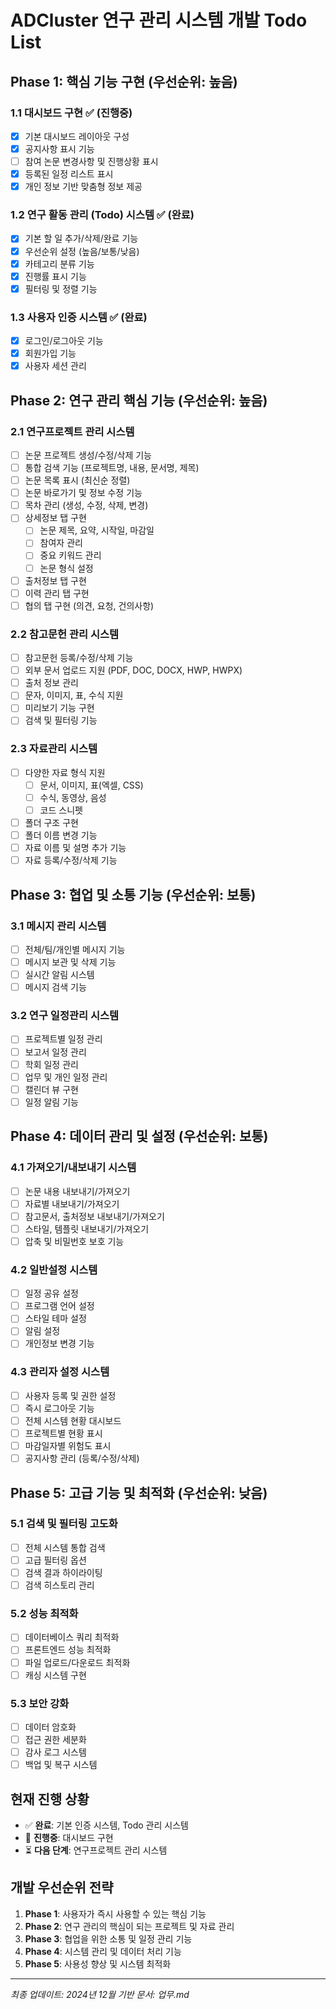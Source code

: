 # ADCluster 연구 관리 시스템 개발 Todo List

## Phase 1: 핵심 기능 구현 (우선순위: 높음)

### 1.1 대시보드 구현 ✅ (진행중)
- [x] 기본 대시보드 레이아웃 구성
- [x] 공지사항 표시 기능
- [ ] 참여 논문 변경사항 및 진행상황 표시
- [x] 등록된 일정 리스트 표시
- [x] 개인 정보 기반 맞춤형 정보 제공

### 1.2 연구 활동 관리 (Todo) 시스템 ✅ (완료)
- [x] 기본 할 일 추가/삭제/완료 기능
- [x] 우선순위 설정 (높음/보통/낮음)
- [x] 카테고리 분류 기능
- [x] 진행률 표시 기능
- [x] 필터링 및 정렬 기능

### 1.3 사용자 인증 시스템 ✅ (완료)
- [x] 로그인/로그아웃 기능
- [x] 회원가입 기능
- [x] 사용자 세션 관리

## Phase 2: 연구 관리 핵심 기능 (우선순위: 높음)

### 2.1 연구프로젝트 관리 시스템
- [ ] 논문 프로젝트 생성/수정/삭제 기능
- [ ] 통합 검색 기능 (프로젝트명, 내용, 문서명, 제목)
- [ ] 논문 목록 표시 (최신순 정렬)
- [ ] 논문 바로가기 및 정보 수정 기능
- [ ] 목차 관리 (생성, 수정, 삭제, 변경)
- [ ] 상세정보 탭 구현
  - [ ] 논문 제목, 요약, 시작일, 마감일
  - [ ] 참여자 관리
  - [ ] 중요 키워드 관리
  - [ ] 논문 형식 설정
- [ ] 출처정보 탭 구현
- [ ] 이력 관리 탭 구현
- [ ] 협의 탭 구현 (의견, 요청, 건의사항)

### 2.2 참고문헌 관리 시스템
- [ ] 참고문헌 등록/수정/삭제 기능
- [ ] 외부 문서 업로드 지원 (PDF, DOC, DOCX, HWP, HWPX)
- [ ] 출처 정보 관리
- [ ] 문자, 이미지, 표, 수식 지원
- [ ] 미리보기 기능 구현
- [ ] 검색 및 필터링 기능

### 2.3 자료관리 시스템
- [ ] 다양한 자료 형식 지원
  - [ ] 문서, 이미지, 표(엑셀, CSS)
  - [ ] 수식, 동영상, 음성
  - [ ] 코드 스니펫
- [ ] 폴더 구조 구현
- [ ] 폴더 이름 변경 기능
- [ ] 자료 이름 및 설명 추가 기능
- [ ] 자료 등록/수정/삭제 기능

## Phase 3: 협업 및 소통 기능 (우선순위: 보통)

### 3.1 메시지 관리 시스템
- [ ] 전체/팀/개인별 메시지 기능
- [ ] 메시지 보관 및 삭제 기능
- [ ] 실시간 알림 시스템
- [ ] 메시지 검색 기능

### 3.2 연구 일정관리 시스템
- [ ] 프로젝트별 일정 관리
- [ ] 보고서 일정 관리
- [ ] 학회 일정 관리
- [ ] 업무 및 개인 일정 관리
- [ ] 캘린더 뷰 구현
- [ ] 일정 알림 기능

## Phase 4: 데이터 관리 및 설정 (우선순위: 보통)

### 4.1 가져오기/내보내기 시스템
- [ ] 논문 내용 내보내기/가져오기
- [ ] 자료별 내보내기/가져오기
- [ ] 참고문서, 출처정보 내보내기/가져오기
- [ ] 스타일, 템플릿 내보내기/가져오기
- [ ] 압축 및 비밀번호 보호 기능

### 4.2 일반설정 시스템
- [ ] 일정 공유 설정
- [ ] 프로그램 언어 설정
- [ ] 스타일 테마 설정
- [ ] 알림 설정
- [ ] 개인정보 변경 기능

### 4.3 관리자 설정 시스템
- [ ] 사용자 등록 및 권한 설정
- [ ] 즉시 로그아웃 기능
- [ ] 전체 시스템 현황 대시보드
- [ ] 프로젝트별 현황 표시
- [ ] 마감일자별 위험도 표시
- [ ] 공지사항 관리 (등록/수정/삭제)

## Phase 5: 고급 기능 및 최적화 (우선순위: 낮음)

### 5.1 검색 및 필터링 고도화
- [ ] 전체 시스템 통합 검색
- [ ] 고급 필터링 옵션
- [ ] 검색 결과 하이라이팅
- [ ] 검색 히스토리 관리

### 5.2 성능 최적화
- [ ] 데이터베이스 쿼리 최적화
- [ ] 프론트엔드 성능 최적화
- [ ] 파일 업로드/다운로드 최적화
- [ ] 캐싱 시스템 구현

### 5.3 보안 강화
- [ ] 데이터 암호화
- [ ] 접근 권한 세분화
- [ ] 감사 로그 시스템
- [ ] 백업 및 복구 시스템

## 현재 진행 상황
- ✅ **완료**: 기본 인증 시스템, Todo 관리 시스템
- 🔄 **진행중**: 대시보드 구현
- ⏳ **다음 단계**: 연구프로젝트 관리 시스템

## 개발 우선순위 전략
1. **Phase 1**: 사용자가 즉시 사용할 수 있는 핵심 기능
2. **Phase 2**: 연구 관리의 핵심이 되는 프로젝트 및 자료 관리
3. **Phase 3**: 협업을 위한 소통 및 일정 관리 기능
4. **Phase 4**: 시스템 관리 및 데이터 처리 기능
5. **Phase 5**: 사용성 향상 및 시스템 최적화

---
*최종 업데이트: 2024년 12월*
*기반 문서: 업무.md*